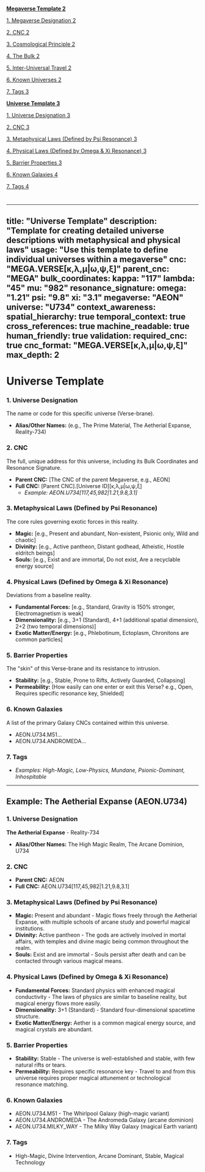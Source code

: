 # 

[**Megaverse Template	2**](#heading=)

[1\. Megaverse Designation	2](#heading=)

[2\. CNC	2](#heading=)

[3\. Cosmological Principle	2](#heading=)

[4\. The Bulk	2](#heading=)

[5\. Inter-Universal Travel	2](#heading=)

[6\. Known Universes	2](#heading=)

[7\. Tags	3](#heading=)

[**Universe Template	3**](#heading=)

[1\. Universe Designation	3](#heading=)

[2\. CNC	3](#heading=)

[3\. Metaphysical Laws (Defined by Psi Resonance)	3](#heading=)

[4\. Physical Laws (Defined by Omega & Xi Resonance)	3](#heading=)

[5\. Barrier Properties	3](#heading=)

[6\. Known Galaxies	4](#heading=)

[7\. Tags	4](#heading=)

# 

# 

# 

---
title: "Universe Template"
description: "Template for creating detailed universe descriptions with metaphysical and physical laws"
usage: "Use this template to define individual universes within a megaverse"
cnc: "MEGA.VERSE[κ,λ,μ|ω,ψ,ξ]"
parent_cnc: "MEGA"
bulk_coordinates:
  kappa: "117"
  lambda: "45" 
  mu: "982"
resonance_signature:
  omega: "1.21"
  psi: "9.8"
  xi: "3.1"
megaverse: "AEON"
universe: "U734"
context_awareness:
  spatial_hierarchy: true
  temporal_context: true
  cross_references: true
  machine_readable: true
  human_friendly: true
validation:
  required_cnc: true
  cnc_format: "MEGA.VERSE[κ,λ,μ|ω,ψ,ξ]"
  max_depth: 2
---

# **Universe Template**

### **1. Universe Designation**

The name or code for this specific universe (Verse-brane).

* **Alias/Other Names:** (e.g., The Prime Material, The Aetherial Expanse, Reality-734)

### **2. CNC**

The full, unique address for this universe, including its Bulk Coordinates and Resonance Signature.

* **Parent CNC:** \[The CNC of the parent Megaverse, e.g., AEON\]  
* **Full CNC:** \[Parent CNC\].\[Universe ID\]\[κ,λ,μ|ω,ψ,ξ\]  
  * *Example: AEON.U734\[117,45,982|1.21,9.8,3.1\]*

### **3. Metaphysical Laws (Defined by Psi Resonance)**

The core rules governing exotic forces in this reality.

* **Magic:** \[e.g., Present and abundant, Non-existent, Psionic only, Wild and chaotic\]  
* **Divinity:** \[e.g., Active pantheon, Distant godhead, Atheistic, Hostile eldritch beings\]  
* **Souls:** \[e.g., Exist and are immortal, Do not exist, Are a recyclable energy source\]

### **4. Physical Laws (Defined by Omega & Xi Resonance)**

Deviations from a baseline reality.

* **Fundamental Forces:** \[e.g., Standard, Gravity is 150% stronger, Electromagnetism is weak\]  
* **Dimensionality:** \[e.g., 3+1 (Standard), 4+1 (additional spatial dimension), 2+2 (two temporal dimensions)\]  
* **Exotic Matter/Energy:** \[e.g., Phlebotinum, Ectoplasm, Chronitons are common particles\]

### **5. Barrier Properties**

The "skin" of this Verse-brane and its resistance to intrusion.

* **Stability:** \[e.g., Stable, Prone to Rifts, Actively Guarded, Collapsing\]  
* **Permeability:** \[How easily can one enter or exit this Verse? e.g., Open, Requires specific resonance key, Shielded\]

### **6. Known Galaxies**

A list of the primary Galaxy CNCs contained within this universe.

* AEON.U734.M51...  
* AEON.U734.ANDROMEDA...

### **7. Tags**

* *Examples: High-Magic, Low-Physics, Mundane, Psionic-Dominant, Inhospitable*

---

## **Example: The Aetherial Expanse (AEON.U734)**

### **1. Universe Designation**
**The Aetherial Expanse** - Reality-734

* **Alias/Other Names:** The High Magic Realm, The Arcane Dominion, U734

### **2. CNC**
* **Parent CNC:** AEON
* **Full CNC:** AEON.U734\[117,45,982|1.21,9.8,3.1\]

### **3. Metaphysical Laws (Defined by Psi Resonance)**
* **Magic:** Present and abundant - Magic flows freely through the Aetherial Expanse, with multiple schools of arcane study and powerful magical institutions.
* **Divinity:** Active pantheon - The gods are actively involved in mortal affairs, with temples and divine magic being common throughout the realm.
* **Souls:** Exist and are immortal - Souls persist after death and can be contacted through various magical means.

### **4. Physical Laws (Defined by Omega & Xi Resonance)**
* **Fundamental Forces:** Standard physics with enhanced magical conductivity - The laws of physics are similar to baseline reality, but magical energy flows more easily.
* **Dimensionality:** 3+1 (Standard) - Standard four-dimensional spacetime structure.
* **Exotic Matter/Energy:** Aether is a common magical energy source, and magical crystals are abundant.

### **5. Barrier Properties**
* **Stability:** Stable - The universe is well-established and stable, with few natural rifts or tears.
* **Permeability:** Requires specific resonance key - Travel to and from this universe requires proper magical attunement or technological resonance matching.

### **6. Known Galaxies**
* AEON.U734.M51 - The Whirlpool Galaxy (high-magic variant)
* AEON.U734.ANDROMEDA - The Andromeda Galaxy (arcane dominion)
* AEON.U734.MILKY_WAY - The Milky Way Galaxy (magical Earth variant)

### **7. Tags**
* High-Magic, Divine Intervention, Arcane Dominant, Stable, Magical Technology